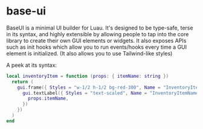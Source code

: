 # base-ui

BaseUI is a minimal UI builder for Luau. It's designed to be type-safe, terse
in its syntax, and highly extensible by allowing people to tap into the core
library to create their own GUI elements or widgets. It also exposes APIs such
as init hooks which allow you to run events/hooks every time a GUI element is
initialized. (It also allows you to use Tailwind-like styles)

A peek at its syntax:

```lua
local inventoryItem = function (props: { itemName: string })
  return (
    gui.frame({ Styles = "w-1/2 h-1/2 bg-red-300", Name = "InventoryItem" }, {
      gui.textLabel({ Styles = "text-scaled", Name = "InventoryItemName" }, {
        props.itemName,
      })
    })
  )
end
```
